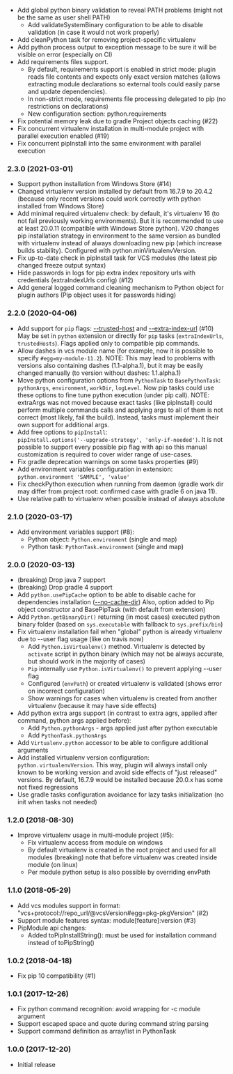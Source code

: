 * Add global python binary validation to reveal PATH problems (might not be the same as user shell PATH)
  - Add validateSystemBinary configuration to be able to disable validation (in case it would not work properly)
* Add cleanPython task for removing project-specific virtualenv
* Add python process output to exception message to be sure it will be visible on error (especially on CI)
* Add requirements files support. 
  - By default, requirements support is enabled in strict mode:
    plugin reads file contents and expects only exact version matches (allows extracting module declarations
    so external tools could easily parse and update dependencies).
  - In non-strict mode, requirements file processing delegated to pip (no restrictions on declarations)
  - New configuration section: python.requirements
* Fix potential memory leak due to gradle Project objects caching (#22)
* Fix concurrent virtualenv installation in multi-module project with parallel execution enabled (#19)
* Fix concurrent pipInstall into the same environment with parallel execution

### 2.3.0 (2021-03-01)
* Support python installation from Windows Store (#14)
* Changed virtualenv version installed by default from 16.7.9 to 20.4.2
  (because only recent versions could work correctly with python installed from Windows Store)
* Add minimal required virtualenv check: by default, it's virtualenv 16 (to not fail previously working environments). 
  But it is recommended to use at least 20.0.11 (compatible with Windows Store python). V20 changes pip installation
  strategy in environment to the same version as bundled with virtualenv instead of always downloading new pip (which increase builds stability).
  Configured with python.minVirtualenvVersion. 
* Fix up-to-date check in pipInstall task for VCS modules (the latest pip changed freeze output syntax)
* Hide passwords in logs for pip extra index repository urls with credentials (extraIndexUrls config) (#12)
* Add general logged command cleaning mechanism to Python object for plugin authors (Pip object uses it for passwords hiding)

### 2.2.0 (2020-04-06)
* Add support for `pip` flags: [--trusted-host](https://pip.pypa.io/en/stable/reference/pip/#trusted-host) 
  and [--extra-index-url](https://pip.pypa.io/en/stable/reference/pip_install/#install-extra-index-url) (#10)
  May be set in `python` extension or directly for `pip` tasks (`extraIndexUrls`, `trustedHosts`). 
  Flags applied only to compatible pip commands.
* Allow dashes in vcs module name (for example, now it is possible to specify `#egg=my-module-11.2`).
  NOTE: This may lead to problems with versions also containing dashes (1.1-alpha.1), but
  it may be easily changed manually (to version without dashes: 1.1.alpha.1)
* Move python configuration options from `PythonTask` to `BasePythonTask`:
  `pythonArgs`, `environment`, `workDir`, `logLevel`. Now pip tasks could use 
  these options to fine tune python execution (under pip call).
  NOTE: extraArgs was not moved because exact tasks (like pipInstall) could perform
  multiple commands calls and applying args to all of them is not correct (most likely, fail the build).
  Instead, tasks must implement their own support for additional args.
* Add free options to `pipInstall`:  
  `pipInstall.options('--upgrade-strategy', 'only-if-needed')`.
  It is not possible to support every possible pip flag with api so this manual customization
  is required to cover wider range of use-cases.
* Fix gradle deprecation warnings on some tasks properties (#9)
* Add environment variables configuration in extension: `python.environment 'SAMPLE', 'value'`
* Fix checkPython execution when running from daemon (gradle work dir may differ from project root:
  confirmed case with gradle 6 on java 11).
* Use relative path to virtualenv when possible instead of always absolute          

### 2.1.0 (2020-03-17)
* Add environment variables support (#8):
    - Python object: `Python.environment` (single and map)
    - Python task: `PythonTask.environment` (single and map)

### 2.0.0 (2020-03-13)
* (breaking) Drop java 7 support
* (breaking) Drop gradle 4 support
* Add `python.usePipCache` option to be able to disable cache for dependencies installation 
    ([--no-cache-dir](https://pip.pypa.io/en/stable/reference/pip_install/#caching))
  Also, option added to Pip object constructor and BasePipTask (with default from extension)
* Add `Python.getBinaryDir()` returning (in most cases) executed python binary folder
    (based on `sys.executable` with fallback to `sys.prefix/bin`)
* Fix virtualenv installation fail when "global" python is already virtualenv due to --user flag usage 
  (like on travis now)
    - Add `Python.isVirtualenv()` method. Virtualenv is detected by `activate` script in python binary 
      (which may not be always accurate, but should work in the majority of cases)
    - `Pip` internally use `Python.isVirtualenv()` to prevent applying --user flag 
    - Configured (`envPath`) or created virtualenv is validated (shows error on incorrect configuration)
    - Show warnings for cases when virtualenv is created from another virtualenv (because it may have side effects)
* Add python extra args support (in contrast to extra agrs, applied after command, python args applied before):
    - Add `Python.pythonArgs` -  args applied just after python executable
    - Add `PythonTask.pythonArgs`   
* Add `Virtualenv.python` accessor to be able to configure additional arguments
* Add installed virtualenv version configuration: `python.virtualenvVersion`. This way, plugin will 
    always install only known to be working version and avoid side effects of "just released" 
    versions. By default, 16.7.9 would be installed because 20.0.x has some not fixed regressions
* Use gradle tasks configuration avoidance for lazy tasks initialization (no init when tasks not needed)                    

### 1.2.0 (2018-08-30)
* Improve virtualenv usage in multi-module project (#5):
    - Fix virtualenv access from module on windows
    - By default virtualenv is created in the root project and used for all modules
        (breaking) note that before virtualenv was created inside module (on linux)
    - Per module python setup is also possible by overriding envPath

### 1.1.0 (2018-05-29)
* Add vcs modules support in format: "vcs+protocol://repo_url/@vcsVersion#egg=pkg-pkgVersion" (#2)
* Support module features syntax: module\[feature]:version (#3)
* PipModule api changes:
    - Added toPipInstallString(): must be used for installation command instead of toPipString()  

### 1.0.2 (2018-04-18)
* Fix pip 10 compatibility (#1)

### 1.0.1 (2017-12-26)
* Fix python command recognition: avoid wrapping for -c module argument
* Support escaped space and quote during command string parsing
* Support command definition as array/list in PythonTask 

### 1.0.0 (2017-12-20)
* Initial release